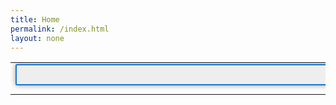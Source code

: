 ```yaml
---
title: Home
permalink: /index.html
layout: none
---
```

<html xmlns="http://www.w3.org/1999/xhtml"> 
<head> 
<title></title> 
<meta http-equiv="Content-Type" content="text/html; charset=utf-8" /> 
<link rel="stylesheet" href="https://unpkg.com/leaflet@1.3.0/dist/leaflet.css" />
<link rel="stylesheet" href="/css/leaflet-search.css" />
<link rel="stylesheet" href="/css/style.css" />
<script src="https://ajax.googleapis.com/ajax/libs/jquery/3.6.1/jquery.min.js"></script>
<style>
#findbox {
background: #eee;
border-radius:.125em;
border:2px solid #1978cf;
box-shadow: 0 0 8px #999;
margin-bottom: 10px;
padding: 2px 0;
width: 600px;
height: 26px;
}
.search-tooltip {
width: 200px;
}
.leaflet-control-search .search-cancel {
position: static;
float: left;
margin-left: -22px;
}
</style>
</head>
<body onload="getStreams()">
<table style="width:100%">
<tr>
<td><div id="findbox"></div>
<div id="map"></div></td>
<td id="info"></td>
</tr>
</table>
<div style="display:none" id="list"></div>
<div id="list2"></div>
<script src="https://unpkg.com/leaflet@1.3.0/dist/leaflet.js"></script>
<script src="/js/leaflet-search.js"></script>
<script src="/js/us-states.js"></script>
<script>
//sample data values define in us-states.js
var map = new L.Map('map', {zoom: 5, center: new L.latLng([55, -2]) });
map.addLayer(new L.TileLayer('https://{s}.tile.openstreetmap.org/{z}/{x}/{y}.png'));//base layer
var dude77 = [];
var dude78 = [];
var uktownstate = {"type":"FeatureCollection","features":[dude77]};
var data = statesData;
var data2 = uktownstate;
let text = "";
let text2 = "";
document.getElementById("list2").innerHTML = text2;
myfruit = {};
let xx = 0;
function getStreams() {
  //let httpRequest;
  let url = [0, 20, 40, 60, 80, 100, 120, 140, 160, 180, 200, 220, 240, 260, 280, 300, 320, 340, 360, 380, 400, 420, 440, 460, 480, 500, 520, 540, 560, 580, 600, 620, 640];
  function makeRequest() {
    url.forEach(async function(e) {
      let httpRequest = new XMLHttpRequest();
      if (!httpRequest) {
        alert("can not create http instance!");
        return false;
      }
      httpRequest.onreadystatechange = streams;
      httpRequest.open('GET', 'https://members-api.parliament.uk/api/Location/Constituency/Search?skip='+e+'&take=20');
      httpRequest.send();
    });
  }
  function streams() {
    if (this.readyState === this.DONE) {
        let data = JSON.parse(this.response);
		let e = 0;
		const f = e++;
		var data2 = data.items;
		var data55 = data2.value;
		let a = -1;
		document.getElementById("list2").innerHTML = text2;
		data2.forEach((data2, index) => {
		if(data2.value.currentRepresentation == undefined){var data66 = 'Undefined'}else{var data66 = data2.value.currentRepresentation.member.value.latestParty.name};
		if(data66 == 'Undefined'){var color = '#86848A'};
		if(data66 == 'Labour'){var color = '#Ff0000'};
		if(data66 == 'Scottish National Party'){var color = '#Fff800'};
		if(data66 == 'Conservative'){var color = '#0038FF'};
		if(data66 == 'Democratic Unionist Party'){var color = '#50A9D4'};
		if(data66 == 'Plaid Cymru'){var color = '#EF00FF'};
		if(data66 == 'Liberal Democrat'){var color = '#67A81B'};
		if(data66 == 'Sinn Féin'){var color = '#6900FF'};
		if(data66 == 'Independent'){var color = '#FFFFFF'};
		if(data66 == 'Social Democratic & Labour Party'){var color = '#FF9E00'};
		if(data66 == 'Alba Party'){var color = '#56A1A4'};
		if(data66 == 'Green Party'){var color = '#38FF00'};
		if(data66 == 'Labour (Co-op)'){var color = '#F7005A'};
		if(data66 == 'Speaker'){var color = '#000000'};
		if(data66 == 'Alliance'){var color = '#00FDFF'};
		let httpRequest1 = new XMLHttpRequest();
		httpRequest1.onreadystatechange = function(){
    	if(this.readyState == 4 && this.status == 200){
		var str2 = this.responseText;
		const after_ = str2.split('coordinates')[1];
		const after66_ = str2.split('type')[1];
		const after66a_ = after66_.substring(5);
      	const after1_ = after_.substring(3);
	  	const before_ = after1_.split('}')[0];
		const before66a_ = after66a_.split(',')[0];
		const before66b_ = before66a_.replace('"', '');
		const before66c_ = before66b_.split('n')[0]+'n';
		//const before66d_ = before66c_+'n';
		//console.log(before66c_);
    	//2
		++a;
		console.log(a);  
	   	console.log(data2.value.id +' - '+data66+' - '+data2.value.name+' - '+color+' - '+before66c_+' - '+before_);
		dude78.push({"type":"Feature","id":"3298","properties":{"name":"Ashton-under-Lyne","density":63.50},"geometry":{"type":"Polygon","coordinates":[[[-2.150474,53.472571],[-2.161498,53.474875],[-2.16965,53.486775],[-2.163386,53.496724],[-2.178685,53.505833],[-2.173218,53.51212],[-2.156231,53.5158],[-2.146436,53.521038],[-2.137239,53.515123],[-2.133415,53.508903],[-2.118281,53.505729],[-2.103361,53.509626],[-2.092124,53.520599],[-2.061846,53.522365],[-2.056528,53.513399],[-2.056494,53.505455],[-2.068884,53.496795],[-2.068265,53.492058],[-2.074903,53.480737],[-2.075835,53.482685],[-2.100914,53.481646],[-2.111759,53.46762],[-2.122242,53.482833],[-2.128188,53.485759],[-2.150474,53.472571]]]}});
		dude77.push({"type":"Feature","id":""+data2.value.id+ "","properties":{"name":""+data2.value.name+"","color":""+color+"","party":""+data66+""},"geometry":{"type":""+before66c_+"","coordinates":""+before_}});
    	}	
  	};
	httpRequest1.open('GET', 'https://members-api.parliament.uk/api/Location/Constituency/'+data2.value.id+'/Geometry');
      httpRequest1.send();
	  text2 += data2.value.id+" - "+data2.value.name+" - "+data66+"<br>";
});
}
  }
  makeRequest();
}
//const myArr = JSON.parse(dude77);
//	console.log(myArr[0]);
const fruits = data.features;
fruits.forEach(myFunction);
document.getElementById("list").innerHTML = text;
const fruits2 = data2.features;
console.log(dude78);
console.log(fruits[1].id);
fruits2.forEach(pleasework);
function pleasework(item, index) {
	console.log(item.properties);
	console.log(Object.keys(item));
	console.log(item.length);
}
function myFunction(item, index, emp1) {
text += index + ": " + item.properties.name + "<br>";
$.ajax({
/*
url: 'http://members-api.parliament.uk/api/Location/Constituency/'+item.id,
success: function(response) {
document.getElementById("list2").innerHTML = text2;
//console.log(response.value.currentRepresentation);
var dude6= response.value.currentRepresentation.member.value.latestParty.name;
text2 += index + ": " + dude6 + " - " + item.id + " - " + item.properties.name + "<br>";
},
error: function(error) {
//Do Something to handle error
console.log(error);
}
*/
});
/*
$.getJSON('http://members-api.parliament.uk/api/Location/Constituency/'+item.id, function(emp1) {
var dude5 = emp1.value.currentRepresentation.member.value.latestParty.name;
if (dude5 === undefined || dude5.value === null) {
console.log("bullshit");
}else {
	//text2 += index + ": " + dude5 + "- " + item.id + " - " + item.properties.name + "<br>";
	console.log(dude5, item.properties.name);
	}
});
*/
}
function mapcolor() {
 // alert("Page is loaded");
}
var featuresLayer = new L.GeoJSON(data, {
style: function(feature) {
return {color: feature.properties.color };
},
onEachFeature: function(feature, marker,) {
marker.bindPopup('<h4 style="color:'+feature.properties.color+'">'+ feature.properties.name +'<br /><button onclick="stateinfo(this, \''+ feature.id +'\')">'+''+'Click Here For more info</button></h4>');
}
});
map.addLayer(featuresLayer);
var searchControl = new L.Control.Search({
container: 'findbox',
layer: featuresLayer,
propertyName: 'name',
marker: false,
moveToLocation: function(latlng, title, map) {
//map.fitBounds( latlng.layer.getBounds() );
var zoom = map.getBoundsZoom(latlng.layer.getBounds());
map.setView(latlng, zoom); // access the zoom
}
});
searchControl.on('search:locationfound', function(e) {
//console.log('search:locationfound', );
//map.removeLayer(this._markerSearch)
e.layer.setStyle({fillColor: '#3f0', color: '#0f0'});
if(e.layer._popup)
e.layer.openPopup();
}).on('search:collapsed', function(e) {
featuresLayer.eachLayer(function(layer) {//restore feature color
featuresLayer.resetStyle(layer);
});
});	
map.addControl(searchControl);//inizialize search control
function stateinfo(element, color) {
//console.log(color);
let country = data.features.find(el => el.id === color);
//console.log(country.properties["name"]);
const info = document.getElementById("info");
info.innerHTML = country.properties["name"];
const para = document.createElement("div");
para.setAttribute("id", "info1");
para.setAttribute("class", "header");
const para2 = document.createElement("div");
para2.setAttribute("id", "info2");
para2.setAttribute("class", "header");
const para3 = document.createElement("div");
para3.setAttribute("id", "info3");
para3.setAttribute("class", "header");
para.innerHTML = color;
para2.innerHTML = color;
para3.innerHTML = color;
info.appendChild(para);
info.appendChild(para2);
info.appendChild(para3);
$.getJSON('https://members-api.parliament.uk/api/Location/Constituency/'+color, function(emp) {
$('#info1').html('<p>Constituency Name: ' + emp.value.name + '</p>');
$('#info1').append('<p>MP Name : ' + emp.value.currentRepresentation.member.value.nameFullTitle + '</p>');
$('#info1').append('<img src="' + emp.value.currentRepresentation.member.value.thumbnailUrl + '" alt="' + emp.value.currentRepresentation.member.value.nameFullTitle + '" width="100">');
$('#info1').append('<p>Party: '
+ emp.value.currentRepresentation.member.value.latestParty.name
+ '</p>');
});
$.getJSON('https://members-api.parliament.uk/api/Location/Constituency/'+color+'/Synopsis', function(emp1) {
$('#info2').html('<p>Member Info: ' + emp1.value + '</p>');
});
$.getJSON('https://members-api.parliament.uk/api/Location/Constituency/'+color+'/ElectionResults', function(emp3) {
	var dude5 = emp3.value;
$('#info3').html('<p>Electorate Info: ' + dude5[0].electorate + '</p>');
$('#info3').append('<p>Majority : ' + dude5[0].majority + '</p>');
$('#info3').append('<p>Turnout : ' + dude5[0].turnout + '</p>');
});
}
</script>
</body>
</html>
